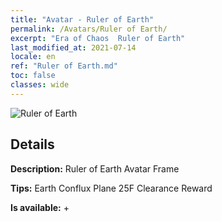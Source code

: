 ```yaml
---
title: "Avatar - Ruler of Earth"
permalink: /Avatars/Ruler of Earth/
excerpt: "Era of Chaos  Ruler of Earth"
last_modified_at: 2021-07-14
locale: en
ref: "Ruler of Earth.md"
toc: false
classes: wide
---
```

 ![Ruler of Earth](/images/a/avatarFrame_40.png)

## Details

 **Description:** Ruler of Earth Avatar Frame 

 **Tips:** Earth Conflux Plane 25F Clearance Reward 

 **Is available:**  + 

